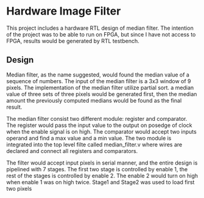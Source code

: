 # Hardware Image Filter

This project includes a hardware RTL design of median filter. The intention of the project was to be able to run on FPGA, but since I have not access to FPGA, results would be generated by RTL testbench. 

## Design 

Median filter, as the name suggested, would found the median value of a sequence of numbers. The input of the median filter is a 3x3 window of 9 pixels. The implementation of the median filter utilize partial sort. a median value of three sets of three pixels would be generated first, then the median amount the previously computed medians would be found as the final result. 

The median filter consist two different module: register and comparator. The register would pass the input value to the output on posedge of clock when the enable signal is on high. The comparator would accept two inputs operand and find a max value and a min value. The two module is integrated into the top level filte called median_filter.v where wires are declared and connect all registers and comparators. 

The filter would accept input pixels in serial manner, and the entire design is pipelined with 7 stages. The first two stage is controlled by enable 1, the rest of the stages is controlled by enable 2. The enable 2 would turn on high when enable 1 was on high twice. Stage1 and Stage2 was used to load first two pixels 
